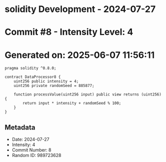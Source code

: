 ﻿# solidity Development - 2024-07-27
# Commit #8 - Intensity Level: 4
# Generated on: 2025-06-07 11:56:11
```solidity
pragma solidity ^0.8.0;

contract DataProcessor8 {
    uint256 public intensity = 4;
    uint256 private randomSeed = 885877;

    function processValue(uint256 input) public view returns (uint256) {
        return input * intensity + randomSeed % 100;
    }
}
```
## Metadata
- Date: 2024-07-27
- Intensity: 4
- Commit Number: 8
- Random ID: 989723628
